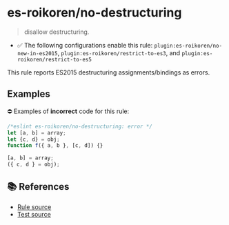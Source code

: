 # es-roikoren/no-destructuring
> disallow destructuring.

- ✅ The following configurations enable this rule: `plugin:es-roikoren/no-new-in-es2015`, `plugin:es-roikoren/restrict-to-es3`, and `plugin:es-roikoren/restrict-to-es5`

This rule reports ES2015 destructuring assignments/bindings as errors.

## Examples

⛔ Examples of **incorrect** code for this rule:

```js
/*eslint es-roikoren/no-destructuring: error */
let [a, b] = array;
let {c, d} = obj;
function f({ a, b }, [c, d]) {}

[a, b] = array;
({ c, d } = obj);
```

## 📚 References

- [Rule source](https://github.com/roikoren755/eslint-plugin-es/blob/v0.0.4/src/rules/no-destructuring.ts)
- [Test source](https://github.com/roikoren755/eslint-plugin-es/blob/v0.0.4/tests/src/rules/no-destructuring.ts)
